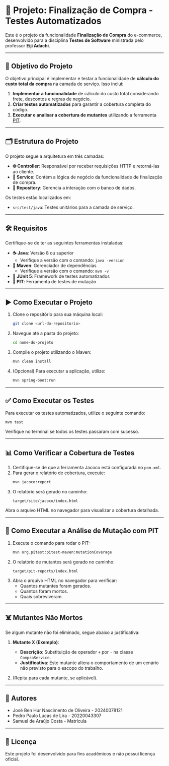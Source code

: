 # 🛒 Projeto: Finalização de Compra - Testes Automatizados

Este é o projeto da funcionalidade **Finalização de Compra** do e-commerce, desenvolvido para a disciplina **Testes de Software** ministrada pelo professor **Eiji Adachi**.

---

## 🎯 Objetivo do Projeto

O objetivo principal é implementar e testar a funcionalidade de **cálculo do custo total da compra** na camada de serviço. Isso inclui:

1. **Implementar a funcionalidade** de cálculo do custo total considerando frete, descontos e regras de negócio.
2. **Criar testes automatizados** para garantir a cobertura completa do código.
3. **Executar e analisar a cobertura de mutantes** utilizando a ferramenta [PIT](https://pitest.org).

---

## 🗂️ Estrutura do Projeto

O projeto segue a arquitetura em três camadas:

- **🌐 Controller**: Responsável por receber requisições HTTP e retorná-las ao cliente.
- **🧠 Service**: Contém a lógica de negócio da funcionalidade de finalização de compra.
- **💾 Repository**: Gerencia a interação com o banco de dados.

Os testes estão localizados em:

- `src/test/java`: Testes unitários para a camada de serviço.

---

## 🛠️ Requisitos

Certifique-se de ter as seguintes ferramentas instaladas:

- **☕ Java**: Versão 8 ou superior
  - Verifique a versão com o comando: `java -version`
- **🐍 Maven**: Gerenciador de dependências
  - Verifique a versão com o comando: `mvn -v`
- **🧪 JUnit 5**: Framework de testes automatizados
- **🧬 PIT**: Ferramenta de testes de mutação

---

## ▶️ Como Executar o Projeto

1. Clone o repositório para sua máquina local:

   ```bash
   git clone <url-do-repositorio>
   ```

2. Navegue até a pasta do projeto:

   ```bash
   cd nome-do-projeto
   ```

3. Compile o projeto utilizando o Maven:

   ```bash
   mvn clean install
   ```

4. (Opcional) Para executar a aplicação, utilize:

   ```bash
   mvn spring-boot:run
   ```

---

## ✅ Como Executar os Testes

Para executar os testes automatizados, utilize o seguinte comando:

```bash
mvn test
```

Verifique no terminal se todos os testes passaram com sucesso.

---

## 📊 Como Verificar a Cobertura de Testes

1. Certifique-se de que a ferramenta Jacoco está configurada no `pom.xml`.
2. Para gerar o relatório de cobertura, execute:
   ```bash
   mvn jacoco:report
   ```
3. O relatório será gerado no caminho:
   ```
   target/site/jacoco/index.html
   ```

Abra o arquivo HTML no navegador para visualizar a cobertura detalhada.

---

## 🧪 Como Executar a Análise de Mutação com PIT

1. Execute o comando para rodar o PIT:
   ```bash
   mvn org.pitest:pitest-maven:mutationCoverage
   ```
2. O relatório de mutantes será gerado no caminho:
   ```
   target/pit-reports/index.html
   ```
3. Abra o arquivo HTML no navegador para verificar:
   - Quantos mutantes foram gerados.
   - Quantos foram mortos.
   - Quais sobreviveram.

---

## ☠️ Mutantes Não Mortos

Se algum mutante não foi eliminado, segue abaixo a justificativa:

1. **Mutante X (Exemplo)**:

   - **Descrição**: Substituição de operador `+` por `-` na classe `CompraService`.
   - **Justificativa**: Este mutante altera o comportamento de um cenário não previsto para o escopo do trabalho.

2. (Repita para cada mutante, se aplicável).

---

## 👥 Autores

- José Ben Hur Nascimento de Oliveira - 20240078121
- Pedro Paulo Lucas de Lira - 20220043307
- Samuel de Araújo Costa - Matrícula

---

## 📜 Licença

Este projeto foi desenvolvido para fins acadêmicos e não possui licença oficial.
